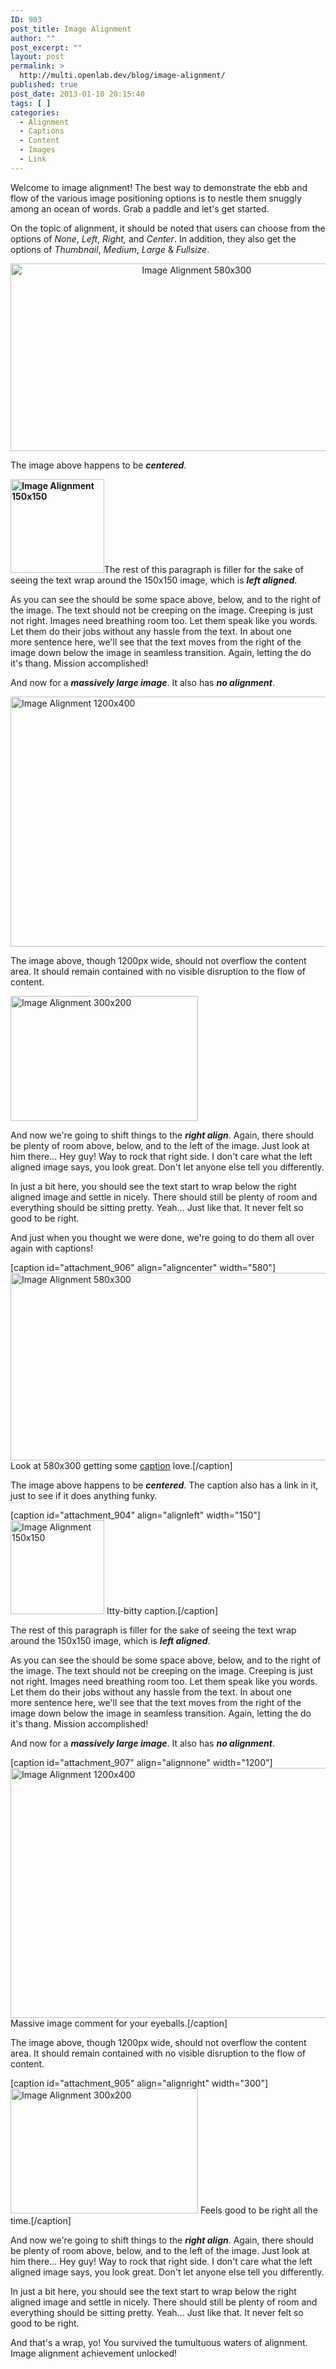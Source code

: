 ```yaml
---
ID: 903
post_title: Image Alignment
author: ""
post_excerpt: ""
layout: post
permalink: >
  http://multi.openlab.dev/blog/image-alignment/
published: true
post_date: 2013-01-10 20:15:40
tags: [ ]
categories:
  - Alignment
  - Captions
  - Content
  - Images
  - Link
---
```

Welcome to image alignment! The best way to demonstrate the ebb and flow of the various image positioning options is to nestle them snuggly among an ocean of words. Grab a paddle and let's get started.

On the topic of alignment, it should be noted that users can choose from the options of <em>None</em>, <em>Left</em>, <em>Right, </em>and <em>Center</em>. In addition, they also get the options of <em>Thumbnail</em>, <em>Medium</em>, <em>Large</em> &amp; <em>Fullsize</em>.
<p style="text-align: center;"><img class="size-full wp-image-906 aligncenter" title="Image Alignment 580x300" alt="Image Alignment 580x300" src="http://multi.openlab.dev/wp-content/uploads/2013/03/image-alignment-580x300.jpg" width="580" height="300" /></p>
The image above happens to be <em><strong>centered</strong></em>.

<strong><img class="size-full wp-image-904 alignleft" title="Image Alignment 150x150" alt="Image Alignment 150x150" src="http://multi.openlab.dev/wp-content/uploads/2013/03/image-alignment-150x150.jpg" width="150" height="150" /></strong>The rest of this paragraph is filler for the sake of seeing the text wrap around the 150x150 image, which is <em><strong>left aligned</strong></em>. <strong></strong>

As you can see the should be some space above, below, and to the right of the image. The text should not be creeping on the image. Creeping is just not right. Images need breathing room too. Let them speak like you words. Let them do their jobs without any hassle from the text. In about one more sentence here, we'll see that the text moves from the right of the image down below the image in seamless transition. Again, letting the do it's thang. Mission accomplished!

And now for a <em><strong>massively large image</strong></em>. It also has <em><strong>no alignment</strong></em>.

<img class="alignnone  wp-image-907" title="Image Alignment 1200x400" alt="Image Alignment 1200x400" src="http://multi.openlab.dev/wp-content/uploads/2013/03/image-alignment-1200x4002.jpg" width="1200" height="400" />

The image above, though 1200px wide, should not overflow the content area. It should remain contained with no visible disruption to the flow of content.

<img class="size-full wp-image-905 alignright" title="Image Alignment 300x200" alt="Image Alignment 300x200" src="http://multi.openlab.dev/wp-content/uploads/2013/03/image-alignment-300x200.jpg" width="300" height="200" />

And now we're going to shift things to the <em><strong>right align</strong></em>. Again, there should be plenty of room above, below, and to the left of the image. Just look at him there... Hey guy! Way to rock that right side. I don't care what the left aligned image says, you look great. Don't let anyone else tell you differently.

In just a bit here, you should see the text start to wrap below the right aligned image and settle in nicely. There should still be plenty of room and everything should be sitting pretty. Yeah... Just like that. It never felt so good to be right.

And just when you thought we were done, we're going to do them all over again with captions!

[caption id="attachment_906" align="aligncenter" width="580"]<img class="size-full wp-image-906  " title="Image Alignment 580x300" alt="Image Alignment 580x300" src="http://multi.openlab.dev/wp-content/uploads/2013/03/image-alignment-580x300.jpg" width="580" height="300" /> Look at 580x300 getting some <a title="Image Settings" href="http://en.support.wordpress.com/images/image-settings/">caption</a> love.[/caption]

The image above happens to be <em><strong>centered</strong></em>. The caption also has a link in it, just to see if it does anything funky.

[caption id="attachment_904" align="alignleft" width="150"]<img class="size-full wp-image-904  " title="Image Alignment 150x150" alt="Image Alignment 150x150" src="http://multi.openlab.dev/wp-content/uploads/2013/03/image-alignment-150x150.jpg" width="150" height="150" /> Itty-bitty caption.[/caption]

<strong></strong>The rest of this paragraph is filler for the sake of seeing the text wrap around the 150x150 image, which is <em><strong>left aligned</strong></em>. <strong></strong>

As you can see the should be some space above, below, and to the right of the image. The text should not be creeping on the image. Creeping is just not right. Images need breathing room too. Let them speak like you words. Let them do their jobs without any hassle from the text. In about one more sentence here, we'll see that the text moves from the right of the image down below the image in seamless transition. Again, letting the do it's thang. Mission accomplished!

And now for a <em><strong>massively large image</strong></em>. It also has <em><strong>no alignment</strong></em>.

[caption id="attachment_907" align="alignnone" width="1200"]<img class=" wp-image-907" title="Image Alignment 1200x400" alt="Image Alignment 1200x400" src="http://multi.openlab.dev/wp-content/uploads/2013/03/image-alignment-1200x4002.jpg" width="1200" height="400" /> Massive image comment for your eyeballs.[/caption]

The image above, though 1200px wide, should not overflow the content area. It should remain contained with no visible disruption to the flow of content.

[caption id="attachment_905" align="alignright" width="300"]<img class="size-full wp-image-905 " title="Image Alignment 300x200" alt="Image Alignment 300x200" src="http://multi.openlab.dev/wp-content/uploads/2013/03/image-alignment-300x200.jpg" width="300" height="200" /> Feels good to be right all the time.[/caption]

And now we're going to shift things to the <em><strong>right align</strong></em>. Again, there should be plenty of room above, below, and to the left of the image. Just look at him there... Hey guy! Way to rock that right side. I don't care what the left aligned image says, you look great. Don't let anyone else tell you differently.

In just a bit here, you should see the text start to wrap below the right aligned image and settle in nicely. There should still be plenty of room and everything should be sitting pretty. Yeah... Just like that. It never felt so good to be right.

And that's a wrap, yo! You survived the tumultuous waters of alignment. Image alignment achievement unlocked!